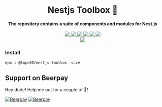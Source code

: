 <div align="center">
  <h1>Nestjs Toolbox 🧰</h1>
</div>
<div align="center">
  <strong>The repository contains a suite of components and modules for Nest.js</strong>
</div>
<br />
<div align="center">
  <a href="https://travis-ci.org/lupu60/nestjs-toolbox">
    <img src="https://travis-ci.org/lupu60/nestjs-toolbox.svg?branch=master" />
  </a>
  <a href="#">
    <img src="https://img.shields.io/npm/l/@lupu60/nestjs-toolbox"  />
  </a>
  <a href="#">
    <img src="https://img.shields.io/github/languages/count/lupu60/nestjs-toolbox"/>
  </a>
  <a href="#">
    <img src="https://img.shields.io/github/search/lupu60/nestjs-toolbox/nestjs"/>
  </a>
  <a href="#">
    <img src="https://img.shields.io/github/languages/top/lupu60/nestjs-toolbox"/>
  </a>
   <a href="#">
    <img src="https://david-dm.org/lupu60/nestjs-toolbox.svg"  />
  </a>
  <br />
  <a href="https://nodei.co/npm/@lupu60/nestjs-toolbox/"><img src="https://nodei.co/npm/@lupu60/nestjs-toolbox.png?compact=true"></a>
</div>

### Install

```
npm i @lupu60/nestjs-toolbox -save
```

## Support on Beerpay

Hey dude! Help me out for a couple of :beers:!

[![Beerpay](https://beerpay.io/lupu60/nestjs-toolbox/badge.svg?style=beer-square)](https://beerpay.io/lupu60/nestjs-toolbox) [![Beerpay](https://beerpay.io/lupu60/nestjs-toolbox/make-wish.svg?style=flat-square)](https://beerpay.io/lupu60/nestjs-toolbox?focus=wish)
